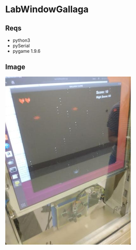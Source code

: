 # LabWindowGallaga

## Reqs
- python3
- pySerial
- pygame 1.9.6

## Image
![preview image of game](https://github.com/DanielKhali1/LabWindowGallaga/blob/master/windowGame/picture.jpg)
